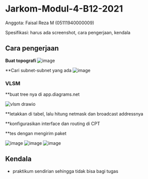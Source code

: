# Jarkom-Modul-4-B12-2021

Anggota: Faisal Reza M (05111940000009)

Spesifikasi: harus ada screenshot, cara pengerjaan, kendala

## Cara pengerjaan
**Buat topografi**
![image](https://user-images.githubusercontent.com/11045113/143685901-8effe04e-67b6-4ac3-b150-16d047d9a951.png)

**Cari subnet-subnet yang ada
![image](https://user-images.githubusercontent.com/11045113/143685993-eab465bf-cec8-4d4c-87e4-b183486c01cc.png)

### VLSM
**buat tree nya di app.diagrams.net

![vlsm drawio](https://user-images.githubusercontent.com/11045113/143686124-0e24ce9d-cda3-4d96-b272-3d8ed40be011.png)

**letakkan di tabel, lalu hitung netmask dan broadcast addressnya

**konfigurasikan interface dan routing di CPT

**tes dengan mengirim paket

![image](https://user-images.githubusercontent.com/11045113/143686461-dec5c004-7245-466f-8825-e0c65d424047.png)
![image](https://user-images.githubusercontent.com/11045113/143686462-e5b9d86c-255e-44c6-9a59-39636fbb61ba.png)
![image](https://user-images.githubusercontent.com/11045113/143686463-51744a3f-e20d-4b3f-beab-5d91ef493946.png)


## Kendala
- praktikum sendirian sehingga tidak bisa bagi tugas
